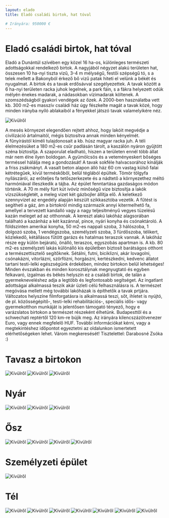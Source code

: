 ```yaml
---
layout: elado
title: Eladó családi birtok, hat tóval

# Irányára: 950000 €
---
```


# Eladó családi birtok, hat tóval

Eladó a Dunántúl szívében egy közel 16 ha-os, különleges természeti adottságokkal rendelkező birtok. A nagyjából négyzet alakú területen hat, összesen 10 ha-nyi tiszta vizű, 3-4 m mélységű, festői szépségű tó, s a telek mellett a Bakonyból érkező bő vizű patak hiteti el velünk a békét és nyugalmat. 
A birtok és a tavak erdősávval szegélyezettek. A tavak között a 6 ha-nyi területen racka juhok legelnek, a park fáin, s a fákra helyezett odúk mélyén énekes madarak, a nádasokban vízimadarak költenek. A szomszédságból gyakori vendégek az őzek. 
A 2000-ben használatba vett kb. 300 m2-es masszív családi ház úgy fészkelte magát a tavak közé, hogy minden irányba nyíló ablakaiból a fényekkel játszó tavak valamelyikére néz.

![Kívülről](http://i.imgur.com/iwsZG17.jpg)

A mesés környezet elegendően rejtett ahhoz, hogy lakóit megvédje a civilizáció ártalmaitól, mégis biztosítva annak minden kényelmét.  
A fűnyírástól kíméli tulajdonosait a kb. húsz magyar racka juh. A téli élelmezésüket a 180 m2-es csűr padlásán tárolt, a kaszálón nyáron gyűjtött széna biztosítja. A szaporulat eladható, hiszen a területen ennél több állat már nem élne ilyen boldogan.
A gyümölcsös és a veteményeskert bőséges terméssel hálálja meg a gondozását! A tavak sokféle halvacsorához kínálják a friss zsákmányt.
A vasalt beton alapon álló ház 60 cm vastag külső falai kétrétegűek, kívül terméskőből, belül téglából épültek. Tömör tölgyfa nyílászárói, az erőteljes fa tetőszerkezete és a nádtető a környezethez méltó harmóniával illeszkedik a tájba.
Az épület fenntartása gazdaságos módon történik. A 70 m mély fúrt kút ivóvíz minőségű vize biztosítja a lakók vízszükségletét, a meleg vizet két gázbojler állítja elő. A keletkező szennyvizet az engedély alapján készült szikkasztóba vezetik. A fűtést is segítheti a gáz, ám a birtokról mindig származik annyi kitermelhető fa, amellyel a tervezett kandalló vagy a nagy teljesítményű vegyes tüzelésű kazán meleget ad az otthonnak.
A kereszt alakú lakóház alagsorában található a kazánház a két kazánnal, pince, nyári konyha és csónaktároló. A földszinten amerikai konyha, 50 m2-es nappali szoba, 3 hálószoba, 1 dolgozó szoba, 1 vendégszoba, személyzeti szoba, 3 fürdőszoba, télikert, közlekedő, kétállásos fűtött garázs és hatalmas teraszok vannak. A lakóház része egy külön bejáratú, önálló, teraszos, egyszobás apartman is. 
A kb. 80 m2-es személyzeti lakás különálló kis épületben biztosít barátságos otthont a természettisztelő segítőknek.
Sétálni, futni, biciklizni, akár lovagolni, csónakázni, vitorlázni, szörfözni, horgászni, kertészkedni, kedvenc állatot tartani testi-lelki egészségünk érdekében, mindez birtokon belül lehetséges! Minden évszakban és minden korosztálynak megnyugtató és egyben felkavaró, izgalmas és békés helyszín ez a családi birtok, de talán a gyermekneveléshez adja a legtöbb és legfontosabb segítséget. 
Az ingatlant adottságai alkalmassá teszik akár üzleti célú felhasználásra is. A természet megóvása mellett még további lakóházak is építhetők a tavak prtjára. Változatos helyszíne filmforgatásra is alkalmassá teszi, sőt, ihletet is nyújtó, de pl. közösségépítő-, testi-lelki rehabilitációs-, speciális idős- vagy gyermekotthon munkáját is jelentősen támogató tényező, hogy e varázslatos birtokon a természet részeként élhetünk.
Budapesttől és a schwechati reptértől 120 km-re bújik meg. 
Az irányára kilencszázötvenezer Euro, vagy ennek megfelelő HUF.
További információkat kérni, vagy a megtekintéshez időpontot egyeztetni az oldalunkon ismertetett elérhetőségeken lehet.
Várom megkeresését!
Tisztelettel: 	Darabosné Zsóka :)

# Tavasz a birtokon

![Kívülről](http://i.imgur.com/CAniLQi.jpg)
![Kívülről](http://i.imgur.com/DIfS6Ma.jpg)
![Kívülről](http://i.imgur.com/tFBaYDV.jpg)

# Nyár

![Kívülről](http://i.imgur.com/qlsJhDo.jpg)
![Kívülről](http://i.imgur.com/abvYTQw.jpg)
![Kívülről](http://i.imgur.com/Y74UV5D.jpg)

# Ősz

![Kívülről](http://i.imgur.com/Tw5fRtU.jpg)
![Kívülről](http://i.imgur.com/lQApcH0.jpg)
![Kívülről](http://i.imgur.com/mCprXvQ.jpg)
![Kívülről](http://i.imgur.com/0YieXek.jpg)
# Személyzeti épület
![Kívülről](http://i.imgur.com/slWbkaF.jpg)

# Tél

![Kívülről](http://i.imgur.com/rXBlorY.jpg)
![Kívülről](http://i.imgur.com/a8933Ir.jpg)
![Kívülről](http://i.imgur.com/9sKWRit.jpg)
![Kívülről](http://i.imgur.com/rTDtkVj.jpg)
![Kívülről](http://i.imgur.com/NEaUyFO.jpg)
![Kívülről](http://i.imgur.com/hzfLpmK.jpg)
![Kívülről](http://i.imgur.com/UKl84dt.jpg)
